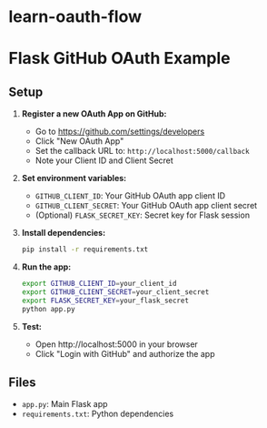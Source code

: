 # learn-oauth-flow

# Flask GitHub OAuth Example

## Setup

1. **Register a new OAuth App on GitHub:**
   - Go to https://github.com/settings/developers
   - Click "New OAuth App"
   - Set the callback URL to: `http://localhost:5000/callback`
   - Note your Client ID and Client Secret

2. **Set environment variables:**
   - `GITHUB_CLIENT_ID`: Your GitHub OAuth app client ID
   - `GITHUB_CLIENT_SECRET`: Your GitHub OAuth app client secret
   - (Optional) `FLASK_SECRET_KEY`: Secret key for Flask session

3. **Install dependencies:**
   ```bash
   pip install -r requirements.txt
   ```

4. **Run the app:**
   ```bash
   export GITHUB_CLIENT_ID=your_client_id
   export GITHUB_CLIENT_SECRET=your_client_secret
   export FLASK_SECRET_KEY=your_flask_secret
   python app.py
   ```

5. **Test:**
   - Open http://localhost:5000 in your browser
   - Click "Login with GitHub" and authorize the app

## Files
- `app.py`: Main Flask app
- `requirements.txt`: Python dependencies
